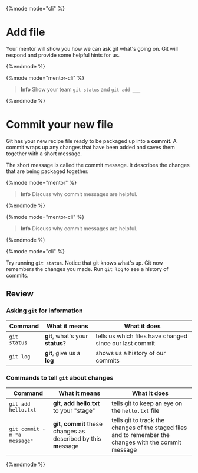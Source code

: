 {%mode mode="cli" %}
# Add file

Your mentor will show you how we can ask git what's going on.  Git will respond and provide some helpful hints for us.

{%endmode %}

{%mode mode="mentor-cli" %}
> **Info** Show your team `git status` and `git add ___`

{%endmode %}


# Commit your new file

Git has your new recipe file ready to be packaged up into a **commit**. A commit wraps up any changes that have been added and saves them together with a short message. 

The short message is called the commit message. It describes the changes that are being packaged together.

{%mode mode="mentor" %}
> **Info** Discuss why commit messages are helpful.

{%endmode %}

{%mode mode="mentor-cli" %}
> **Info** Discuss why commit messages are helpful.

{%endmode %}

{%mode mode="cli" %}

Try running `git status`.  Notice that git knows what's up.  Git now remembers the changes you made.  Run `git log` to see a history of commits.

## Review

### Asking `git` for information

| Command     | What it means | What it does |
| ----------- | ------------- | ------------ |
| `git status`  | **git**, what's your **status**?  | tells us which files have changed since our last commit |
| `git log` | **git**, give us a **log** | shows us a history of our commits |

### Commands to tell `git` about changes

| Command     | What it means | What it does |
| ----------- | ------------- | ------------ |
| `git add hello.txt` | **git**, **add hello.txt** to your "stage" | tells git to keep an eye on the `hello.txt` file |
| `git commit -m "a message"` | **git**, **commit** these changes as described by this **m**essage | tells git to track the changes of the staged files and to remember the changes with the commit message |

{%endmode %}

